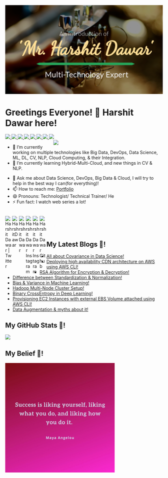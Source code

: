 <!-- <img src="https://github.com/HarshitDawar55/HarshitDawar55/blob/master/giphy.gif" /> -->

<img src="https://github.com/HarshitDawar55/HarshitDawar55/blob/master/Images/Github-COver.jpg" />

# Greetings Everyone! 👋 Harshit Dawar here!

<!--
**HarshitDawar55/HarshitDawar55** is a ✨ _special_ ✨ repository because its `README.md` (this file) appears on your GitHub profile. 

Here are some ideas to get you started: -->
<a href=https://github.com/TesseractCoding/NeoAlgo>
   <img src=https://img.shields.io/badge/NeoAlgo-Collaborator-brightgreen>
</a>

<a href=https://github.com/Its-Technology-World>
   <img src=https://img.shields.io/badge/Technology%20World-Founder-important>
</a>

<a href=https://www.youracclaim.com/badges/71af619a-8f3c-4d52-a1b8-d07386755039/linked_in_profile>
   <img src=https://img.shields.io/badge/Microsoft%20Technology%20Associate-Python-ff69b4>
</a>

<a href=https://www.youracclaim.com/badges/71af619a-8f3c-4d52-a1b8-d07386755039/linked_in_profile>
   <img src=https://img.shields.io/badge/Machine%20Learning%20Mentor-DevScript-brightgreen>
</a>

<a href=https://www.youracclaim.com/badges/71af619a-8f3c-4d52-a1b8-d07386755039/linked_in_profile>
   <img src=https://img.shields.io/badge/Content%20Creator-Medium-orange>
</a>

<a href="">
   <img src=https://img.shields.io/badge/Machine%20Learning%20Mentor-Tesseract%20Coding-red>
</a>

<a href="">
   <img src="https://img.shields.io/badge/Technical%20Trainer-What%20After%20College-blueviolet">
</a>

<a href="">
   <img src="https://img.shields.io/badge/ML%20Project%20Mentor-DSC--DAIICT--SLOP-brightgreen">
</a>

<!--<a href="https://www.github.com/harshitdawar55">
   <img src="https://img.shields.io/github/followers/harshitdawar55?style=social">
  </a>-->

<img align='right' src="https://github.com/HarshitDawar55/HarshitDawar55/blob/master/Images/1V2A5729.JPG" width="350" />

- 🔭 I’m currently working on multiple technologies like Big Data, DevOps, Data Science, ML, DL, CV, NLP, Cloud Computing, & their Integration.
- 🌱 I’m currently learning Hybrid-Multi-Cloud, and new things in CV & NLP.
<!-- - 👯 I’m looking to collaborate on ...
- 🤔 I’m looking for help with ... -->
- 💬 Ask me about Data Science, DevOps, Big Data & Cloud, I will try to help in the best way I can(for everything)!
- 📫 How to reach me: [Portfolio](https://harshitdawar55.github.io)
- 😄 Pronouns: Technologist/ Technical Trainer/ He
- ⚡ Fun fact: I watch web series a lot!

<br>
  
<a href="https://twitter.com/HarshitDawar55">
  <img align="left" alt="Harshit Dawar | Twitter" width="22px" src="https://github.com/TheDudeThatCode/TheDudeThatCode/blob/master/Assets/Twitter.svg" />
</a>

<a href="https://www.linkedin.com/in/harshitdawar">
  <img align="left" alt="HarshitDawar" width="22px" src="https://github.com/TheDudeThatCode/TheDudeThatCode/blob/master/Assets/Linkedin.svg" />
</a>

<a href="https://medium.com/@harshitdawar">
  <img align="left" alt="Harshit Dawar" width="22px" src="https://cdn.jsdelivr.net/npm/simple-icons@3.0.1/icons/medium.svg" />
</a>

<a href="https://www.instagram.com/i_am_harshit_dawar">
  <img align="left" alt="Harshit Dawar Instagram" width="22px" src="https://github.com/TheDudeThatCode/TheDudeThatCode/blob/master/Assets/Instagram.svg" />
</a>

<a href="https://www.facebook.com/IamHarshitDawar">
  <img align="left" alt="Harshit Dawar Instagram" width="22px" src="https://cdn.jsdelivr.net/npm/simple-icons@v3/icons/facebook.svg" />
</a>

<a href="https://www.github.com/HarshitDawar55">
  <img align="left" alt="Harshit Dawar Github" width="22px" src="https://cdn.jsdelivr.net/npm/simple-icons@v3/icons/github.svg" />
</a>

<br><br>

## My Latest Blogs 🤩!
* [All about Covariance in Data Science!](https://harshitdawar.medium.com/all-about-covariance-in-data-science-86ff0bcf44ca)
* [Deploying high availability CDN architecture on AWS using AWS CLI!](https://harshitdawar.medium.com/deploying-high-availability-cdn-architecture-on-aws-using-aws-cli-452d88b04836)
* [RSA Algorithm for Encryption & Decryption!](https://harshitdawar.medium.com/all-about-rsa-encryption-technique-in-cryptography-fc896052fdae)
* [Difference between Standardization & Normalization!](https://medium.com/swlh/difference-between-standardization-normalization-99be0320c1b1)
* [Bias & Variance in Machine Learning!](https://medium.com/swlh/bias-variance-in-machine-learning-33793a7a3010)
* [Hadoop Multi-Node Cluster Setup!](https://medium.com/swlh/hadoop-multi-node-cluster-setup-c1937952295b)
* [Binary CrossEntropy in Deep Learning!](https://medium.com/analytics-vidhya/binary-crossentropy-in-its-core-35bcecf27a8a)
* [Provisioning EC2 Instances with external EBS Volume attached using AWS CLI!](https://medium.com/analytics-vidhya/provisioning-ec2-instances-with-external-ebs-volume-attached-using-aws-cli-ac85a9ce67ed)
* [Data Augmentation & myths about it!](https://harshitdawar.medium.com/data-augmentation-myths-about-it-f06eebac44b5)

## My GitHub Stats 🤩!

![](https://github-readme-stats.vercel.app/api?username=harshitdawar55&show_icons=true)

## My Belief 🤩!
<img src="https://github.com/HarshitDawar55/HarshitDawar55/blob/master/Images/Great_Saying.jpeg" height="350px"/>

